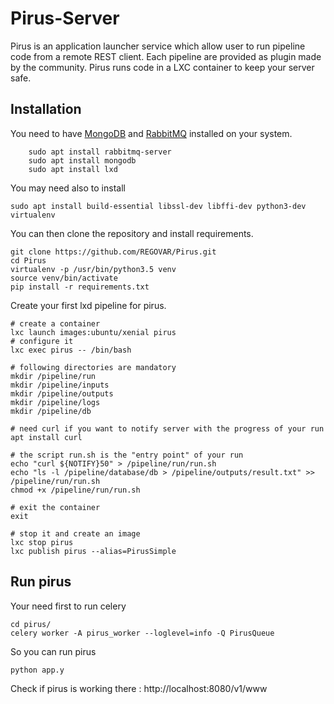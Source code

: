 # Pirus-Server

Pirus is an application launcher service which allow user to run pipeline code from a remote REST client. Each pipeline are provided as plugin made by the community. Pirus runs code in a LXC container to keep your server safe.   


## Installation 
You need to have [MongoDB](https://docs.mongodb.com/manual/tutorial/install-mongodb-on-ubuntu/)
 and [RabbitMQ](https://www.rabbitmq.com/install-debian.html) installed on your system. 

        sudo apt install rabbitmq-server
        sudo apt install mongodb
        sudo apt install lxd
	
You may need also to install

	sudo apt install build-essential libssl-dev libffi-dev python3-dev virtualenv
	
        
You can then clone the repository and install requirements.

	git clone https://github.com/REGOVAR/Pirus.git
	cd Pirus
	virtualenv -p /usr/bin/python3.5 venv
	source venv/bin/activate
	pip install -r requirements.txt 


Create your first lxd pipeline for pirus.

	# create a container
	lxc launch images:ubuntu/xenial pirus
	# configure it
	lxc exec pirus -- /bin/bash
	
	# following directories are mandatory
	mkdir /pipeline/run
	mkdir /pipeline/inputs
	mkdir /pipeline/outputs
	mkdir /pipeline/logs
	mkdir /pipeline/db
	
	# need curl if you want to notify server with the progress of your run
	apt install curl
	
	# the script run.sh is the "entry point" of your run
	echo "curl ${NOTIFY}50" > /pipeline/run/run.sh
	echo "ls -l /pipeline/database/db > /pipeline/outputs/result.txt" >> /pipeline/run/run.sh
	chmod +x /pipeline/run/run.sh
	
	# exit the container
	exit
	
	# stop it and create an image
	lxc stop pirus
	lxc publish pirus --alias=PirusSimple
	
	
	

## Run pirus 

Your need first to run celery 

	cd pirus/
	celery worker -A pirus_worker --loglevel=info -Q PirusQueue

So you can run pirus 

	python app.y 

Check if pirus is working there : http://localhost:8080/v1/www
	
